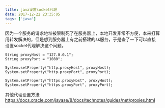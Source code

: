 ```yaml
---
title: java设置socket代理
date: 2017-12-22 23:35:05
tags: ['java']
---
```

因为一个服务的请求地址被限制死了在服务器上，本地开发非常不方便，本来打算用转发解决的，但是想到服务器上有之前搭建的ss服务，于是查了一下可以直接设置socket代理解决这个问题。
```
String proxyHost = "127.0.0.1";
String proxyPort = "1080";

System.setProperty("http.proxyHost", proxyHost);
System.setProperty("http.proxyPort", proxyPort);

System.setProperty("https.proxyHost", proxyHost);
System.setProperty("https.proxyPort", proxyPort);

```
其他代理设置方法 https://docs.oracle.com/javase/8/docs/technotes/guides/net/proxies.html
